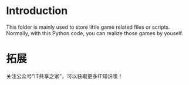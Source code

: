 # Introduction
This folder is mainly used to store little game related files or scripts. Normally, with this Python code, you can realize those games by youself.

# 拓展
关注公众号“IT共享之家”，可以获取更多IT知识噢！
